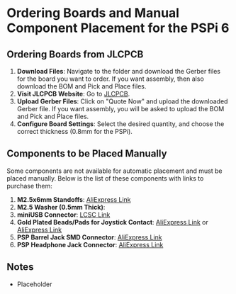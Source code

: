 # Ordering Boards and Manual Component Placement for the PSPi 6

## Ordering Boards from JLCPCB

1. **Download Files**: Navigate to the folder and download the Gerber files for the board you want to order. If you want assembly, then also download the BOM and Pick and Place files.
2. **Visit JLCPCB Website**: Go to [JLCPCB](https://jlcpcb.com/RHS).
3. **Upload Gerber Files**: Click on "Quote Now" and upload the downloaded Gerber file. If you want assembly, you will be asked to upload the BOM and Pick and Place files.
4. **Configure Board Settings**: Select the desired quantity, and choose the correct thickness (0.8mm for the PSPi).

## Components to be Placed Manually

Some components are not available for automatic placement and must be placed manually. Below is the list of these components with links to purchase them:

1. **M2.5x6mm Standoffs**: [AliExpress Link](https://s.click.aliexpress.com/e/_DBPcEQb)
2. **M2.5 Washer (0.5mm Thick)**:
2. **miniUSB Connector**: [LCSC Link](https://www.lcsc.com/product-detail/_Jing-Extension-of-the-Electronic-Co-_C13453.html)
3. **Gold Plated Beads/Pads for Joystick Contact**: [AliExpress Link](https://s.click.aliexpress.com/e/_DDhnfcj) or [AliExpress Link](https://s.click.aliexpress.com/e/_DEbcF3V)
4. **PSP Barrel Jack SMD Connector**: [AliExpress Link](https://s.click.aliexpress.com/e/_DErpHYb)
5. **PSP Headphone Jack Connector**: [AliExpress Link](https://s.click.aliexpress.com/e/_DDpWHFz)

## Notes

- Placeholder
